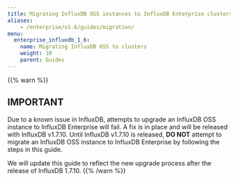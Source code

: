 ```yaml
---
title: Migrating InfluxDB OSS instances to InfluxDB Enterprise clusters
aliases:
    - /enterprise/v1.6/guides/migration/
menu:
  enterprise_influxdb_1_6:
    name: Migrating InfluxDB OSS to clusters
    weight: 10
    parent: Guides
---
```


{{% warn %}}
## IMPORTANT
Due to a known issue in InfluxDB, attempts to upgrade an InfluxDB OSS instance to
InfluxDB Enterprise will fail.
A fix is in place and will be released with InfluxDB v1.7.10.
Until InfluxDB v1.7.10 is released, **DO NOT** attempt to migrate an InfluxDB OSS
instance to InfluxDB Enterprise by following the steps in this guide.

We will update this guide to reflect the new upgrade process after the release of InfluxDB 1.7.10.
{{% /warn %}}

<!-- The following guide has step-by-step instructions for migrating an InfluxDB OSS
instance into an InfluxDB Enterprise cluster.

{{% warn %}}
The process assumes that you already have a fully configured InfluxDB Enterprise cluster
of three or more meta nodes and zero or more data nodes. If you need instructions for meta node installation:
- [Production installation of meta nodes](/enterprise_influxdb/v1.6/install-and-deploy/production_installation/meta_node_installation/)
{{% /warn %}}

Please note that this migration process:

* Deletes all data from any data nodes that are already part of the InfluxDB Enterprise cluster
* Will transfer all users from the OSS instance to the InfluxDB Enterprise Cluster*
* Requires downtime for writes and reads for the OSS instance

{{% warn %}}
If you're using an InfluxDB Enterprise cluster version prior to 0.7.4, the
following steps will **not** transfer users from the OSS instance to the
InfluxDB Enterprise Cluster.
{{% /warn %}}

In addition, please refrain from creating a Global Admin user in the InfluxDB Enterprise Web Console before implementing these steps. If you’ve already created a Global Admin user, contact InfluxData Support.

## Modify the `/etc/hosts` file

Add the IP and hostname of the InfluxDB OSS instance to the
`/etc/hosts` file on all nodes in the InfluxDB Enterprise cluster.
Ensure that all cluster IPs and hostnames are also in the OSS
instance’s `/etc/hosts` file.

**Note:** All node hostnames must be completely resolvable by all
other nodes in the cluster. If you have DNS already setup in your
environment, then this step can be skipped.

## For all existing InfluxDB Enterprise data nodes:

### 1. Remove the node from the InfluxDB Enterprise cluster

From a **meta** node in your InfluxDB Enterprise cluster, enter:
```
influxd-ctl remove-data <data_node_hostname>:8088
```
### 2. Delete any existing data

On each **data** node that you dropped from the cluster, enter:
```
sudo rm -rf /var/lib/influxdb/{meta,data,hh}
```

### 3. Create new directories

On each data node that you dropped from the cluster, enter:
```
sudo mkdir /var/lib/influxdb/{data,hh,meta}
```
To ensure the file permissions are correct please run:
```
sudo chown -R influxdb:influxdb /var/lib/influxdb
```

## For the InfluxDB OSS Instance:

### 1. Stop all writes to the InfluxDB OSS instance

### 2. Stop the influxdb service on the InfluxDB OSS instance

On sysvinit systems, use the `service` command:
```
sudo service influxdb stop
```

On systemd systems, use the `systemctl` command:
```
sudo systemctl stop influxdb
```

Double check that the service is stopped (the following should return nothing):
```
ps ax | grep influxd
```

### 3. Remove the InfluxDB OSS package

On Debian/Ubuntu systems:
```
sudo apt-get remove influxdb
```

On RHEL/CentOS systems:
```
sudo yum remove influxdb
```

### 4. Update the binary

> **Note:** This step will overwrite your current configuration file.
If you have settings that you’d like to keep, please make a copy of your config file before running the following command.

#### Ubuntu & Debian (64-bit)
```
wget https://dl.influxdata.com/enterprise/releases/influxdb-data_1.6.6-c1.6.6_amd64.deb
sudo dpkg -i influxdb-data_1.6.6-c1.6.6_amd64.deb
```

#### RedHat & CentOS (64-bit)
```
wget https://dl.influxdata.com/enterprise/releases/influxdb-data-1.6.6_c1.6.6.x86_64.rpm
sudo yum localinstall influxdb-data-1.6.6_c1.6.6.x86_64.rpm
```

### 5. Update the configuration file

In `/etc/influxdb/influxdb.conf`, set:

* `hostname` to the full hostname of the data node
* `license-key` in the `[enterprise]` section to the license key you received on InfluxPortal **OR** `license-path`
in the `[enterprise]` section to the local path to the JSON license file you received from InfluxData.

{{% warn %}}
The `license-key` and `license-path` settings are mutually exclusive and one must remain set to the empty string.
{{% /warn %}}

```
# Hostname advertised by this host for remote addresses.  This must be resolvable by all
# other nodes in the cluster
hostname="<data-node-hostname>" 

[enterprise]
  # license-key and license-path are mutually exclusive, use only one and leave the other blank
  license-key = "<your_license_key>" # Mutually exclusive with license-path

  # license-key and license-path are mutually exclusive, use only one and leave the other blank
  license-path = "/path/to/readable/JSON.license.file" # Mutually exclusive with license-key
```

### 6. Start the data node

On sysvinit systems, use the `service` command:
```
sudo service influxdb start
```

On systemd systems, use the `systemctl` command:
```
sudo systemctl start influxdb
```

### 7. Add the node to the cluster

From a **meta** node in the cluster, run:
```
influxd-ctl add-data <data-node-hostname>:8088
```
You should see:
```
Added data node y at data-node-hostname:8088
```

Note: it may take a few minutes before the existing data become available in the cluster.

## Final steps

### 1. Add any data nodes that you removed from cluster back into the cluster

From a **meta** node in the InfluxDB Enterprise Cluster, run:
```
influxd-ctl add-data <the-hostname>:8088
```
Output:
```
Added data node y at the-hostname:8088
```

Finally verify that all nodes are now members of the cluster as expected:

```
influxd-ctl show
```

### 2. Rebalance the cluster

Increase the [replication factor](/enterprise_influxdb/v1.6/concepts/glossary/#replication-factor)
on all existing retention polices to the number of data nodes in your cluster.
You can do this with [ALTER RETENTION POLICY](/influxdb/v1.6/query_language/database_management/#modify-retention-policies-with-alter-retention-policy).

Next, [rebalance](/enterprise_influxdb/v1.6/guides/rebalance/) your cluster manually to meet the desired
replication factor for existing shards.

Finally, if you were using [Chronograf](/{{< latest "chronograf" >}}/), you can
add your Enterprise instance as a new data source.  If you were not using
[Chronograf](/{{< latest "chronograf" >}}/introduction/installation/), we recommend going through
the installation instructions and using it as your primary management UI for the instance. -->

